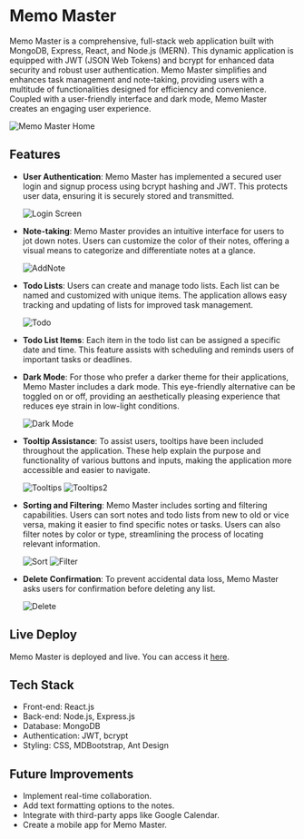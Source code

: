 # Memo Master

Memo Master is a comprehensive, full-stack web application built with MongoDB, Express, React, and Node.js (MERN). This dynamic application is equipped with JWT (JSON Web Tokens) and bcrypt for enhanced data security and robust user authentication. Memo Master simplifies and enhances task management and note-taking, providing users with a multitude of functionalities designed for efficiency and convenience. Coupled with a user-friendly interface and dark mode, Memo Master creates an engaging user experience.

![Memo Master Home](./screenshots/Home.png)

## Features

- **User Authentication**: Memo Master has implemented a secured user login and signup process using bcrypt hashing and JWT. This protects user data, ensuring it is securely stored and transmitted.

  ![Login Screen](./screenshots/Login.png)

- **Note-taking**: Memo Master provides an intuitive interface for users to jot down notes. Users can customize the color of their notes, offering a visual means to categorize and differentiate notes at a glance.

  ![AddNote](./screenshots/AddNote.png)

- **Todo Lists**: Users can create and manage todo lists. Each list can be named and customized with unique items. The application allows easy tracking and updating of lists for improved task management.

  ![Todo](./screenshots/Todo.png)

- **Todo List Items**: Each item in the todo list can be assigned a specific date and time. This feature assists with scheduling and reminds users of important tasks or deadlines.

- **Dark Mode**: For those who prefer a darker theme for their applications, Memo Master includes a dark mode. This eye-friendly alternative can be toggled on or off, providing an aesthetically pleasing experience that reduces eye strain in low-light conditions.

  ![Dark Mode](./screenshots/DarkMode.png)

- **Tooltip Assistance**: To assist users, tooltips have been included throughout the application. These help explain the purpose and functionality of various buttons and inputs, making the application more accessible and easier to navigate.

  ![Tooltips](./screenshots/ToolTips.png)
  ![Tooltips2](./screenshots/ToolTips2.png)

- **Sorting and Filtering**: Memo Master includes sorting and filtering capabilities. Users can sort notes and todo lists from new to old or vice versa, making it easier to find specific notes or tasks. Users can also filter notes by color or type, streamlining the process of locating relevant information.

  ![Sort](./screenshots/sort.png)
  ![Filter](./screenshots/Filter.png)

- **Delete Confirmation**: To prevent accidental data loss, Memo Master asks users for confirmation before deleting any list.

  ![Delete](./screenshots/delete.png)

## Live Deploy

Memo Master is deployed and live. You can access it [here](https://memomaster.vercel.app/). 

## Tech Stack

- Front-end: React.js
- Back-end: Node.js, Express.js
- Database: MongoDB
- Authentication: JWT, bcrypt
- Styling: CSS, MDBootstrap, Ant Design

## Future Improvements

- Implement real-time collaboration.
- Add text formatting options to the notes.
- Integrate with third-party apps like Google Calendar.
- Create a mobile app for Memo Master.
